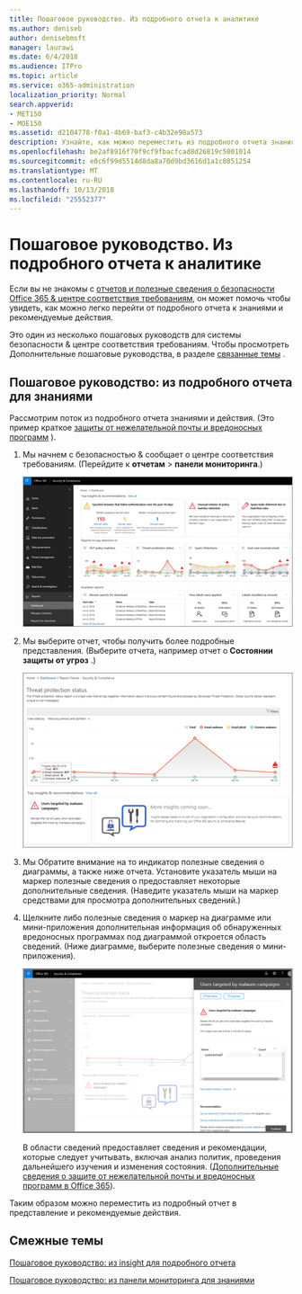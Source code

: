 ```yaml
---
title: Пошаговое руководство. Из подробного отчета к аналитике
ms.author: deniseb
author: denisebmsft
manager: laurawi
ms.date: 6/4/2018
ms.audience: ITPro
ms.topic: article
ms.service: o365-administration
localization_priority: Normal
search.appverid:
- MET150
- MOE150
ms.assetid: d2104778-f0a1-4b69-baf3-c4b32e98a573
description: Узнайте, как можно переместить из подробного отчета знаниями с рекомендованные действия в системы &amp; центре соответствия требованиям.
ms.openlocfilehash: be2af8916f70f9cf9fbacfcad8d26819c5001014
ms.sourcegitcommit: e0c6f99d5514d8da8a70d9bd3616d1a1c0851254
ms.translationtype: MT
ms.contentlocale: ru-RU
ms.lasthandoff: 10/13/2018
ms.locfileid: "25552377"
---
```

# <a name="walkthrough---from-a-detailed-report-to-an-insight"></a>Пошаговое руководство. Из подробного отчета к аналитике

Если вы не знакомы с [отчетов и полезные сведения о безопасности Office 365 &amp; центре соответствия требованиям](reports-and-insights-in-security-and-compliance.md), он может помочь чтобы увидеть, как можно легко перейти от подробного отчета к знаниями и рекомендуемые действия. 
  
Это один из несколько пошаговых руководств для системы безопасности &amp; центре соответствия требованиям. Чтобы просмотреть Дополнительные пошаговые руководства, в разделе [связанные темы](#related-topics) . 
  
## <a name="walkthrough-from-a-detailed-report-to-an-insight"></a>Пошаговое руководство: из подробного отчета для знаниями

Рассмотрим поток из подробного отчета знаниями и действия. (Это пример краткое [защиты от нежелательной почты и вредоносных программ](anti-spam-and-anti-malware-protection.md) ). 
  
1. Мы начнем с безопасностью &amp; сообщает о центре соответствия требованиям. (Перейдите к **отчетам** \> **панели мониторинга**.)
    
    ![В разделе Безопасность &amp; центре соответствия требованиям, чтобы перейти к отчетам \> панели мониторинга](media/68f3bb7c-b4f7-4cca-904b-478643a93c94.png)
  
2. Мы выберите отчет, чтобы получить более подробные представления. (Выберите отчета, например отчет о **Состоянии защиты от угроз** .) 
    
    ![Отчет о состоянии защиты угроз, отражающая полезные сведения о](media/f47d7dbd-816a-47ba-b8db-53919fbed192.png)
  
3. Мы Обратите внимание на то индикатор полезные сведения о диаграммы, а также ниже отчета. Установите указатель мыши на маркер полезные сведения о предоставляет некоторые дополнительные сведения. (Наведите указатель мыши на маркер средствами для просмотра дополнительных сведений.)
    
4. Щелкните либо полезные сведения о маркер на диаграмме или мини-приложения дополнительная информация об обнаруженных вредоносных программах под диаграммой откроется область сведений. (Ниже диаграмме, выберите полезные сведения о мини-приложения).
    
    ![Подробные сведения об дополнительная информация об обнаруженных вредоносных программах](media/2c8bccc5-ca4e-4bb9-ad4c-55fcee0535b7.png)
  
    В области сведений предоставляет сведения и рекомендации, которые следует учитывать, включая анализ политик, проведения дальнейшего изучения и изменения состояния. ([Дополнительные сведения о защите от нежелательной почты и вредоносных программ в Office 365](anti-spam-and-anti-malware-protection.md)).
    
Таким образом можно переместить из подробный отчет в представление и рекомендуемые действия. 
  
## <a name="related-topics"></a>Смежные темы

[Пошаговое руководство: из insight для подробного отчета](from-an-insight-to-a-detailed-report.md)
  
[Пошаговое руководство: из панели мониторинга для знаниями](from-a-dashboard-to-an-insight.md)
  

